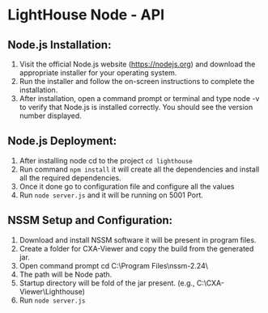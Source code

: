 # LightHouse Node - API
## Node.js Installation:

1. Visit the official Node.js website (https://nodejs.org) and download the appropriate installer for your operating system.
2. Run the installer and follow the on-screen instructions to complete the installation.
3. After installation, open a command prompt or terminal and type node -v to verify that Node.js is installed correctly. You should see the version number displayed.

## Node.js Deployment:

1. After installing node cd to the project `cd lighthouse`
2. Run command `npm install` it will create all the dependencies and install all the required dependencies.
3. Once it done go to configuration file and configure all the values
4. Run `node server.js` and it will be running on 5001 Port.

## NSSM Setup and Configuration:

1. Download and install NSSM software it will be present in program files.
2. Create a folder for CXA-Viewer and copy the build from the generated jar.
3. Open command prompt cd C:\Program Files\nssm-2.24\
4. The path will be Node path.
5. Startup directory will be fold of the jar present. (e.g., C:\CXA-Viewer\Lighthouse)
6. Run `node server.js`
